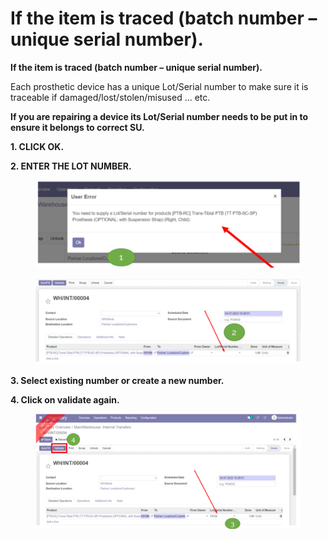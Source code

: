 # If the item is traced (batch number – unique serial number).

**If the item is traced (batch number – unique serial number).**

Each prosthetic device has a unique Lot/Serial number to make sure it is traceable if damaged/lost/stolen/misused ... etc.

**If you are repairing a device its Lot/Serial number needs to be put in to ensure it belongs to correct SU.**

**1. CLICK OK.**&#x20;

**2. ENTER THE LOT NUMBER.**&#x20;

<figure><img src="../../../.gitbook/assets/image (43).png" alt=""><figcaption></figcaption></figure>

<figure><img src="../../../.gitbook/assets/image (44).png" alt=""><figcaption></figcaption></figure>

**3. Select existing number or create a new number.**&#x20;

**4. Click on validate again.**

<figure><img src="../../../.gitbook/assets/image (45).png" alt=""><figcaption></figcaption></figure>
